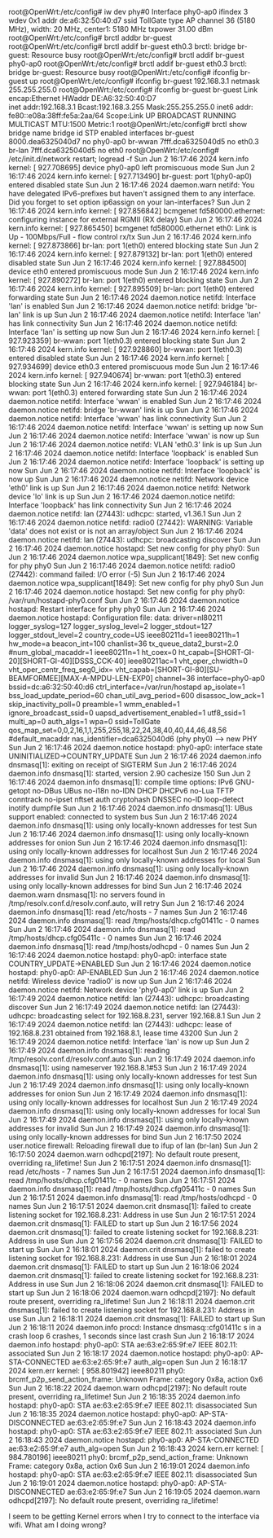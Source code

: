 root@OpenWrt:/etc/config# iw dev
phy#0
	Interface phy0-ap0
		ifindex 3
		wdev 0x1
		addr de:a6:32:50:40:d7
		ssid TollGate
		type AP
		channel 36 (5180 MHz), width: 20 MHz, center1: 5180 MHz
		txpower 31.00 dBm
root@OpenWrt:/etc/config# brctl addbr br-guest
root@OpenWrt:/etc/config# brctl addif br-guest eth0.3
brctl: bridge br-guest: Resource busy
root@OpenWrt:/etc/config# brctl addif br-guest phy0-ap0
root@OpenWrt:/etc/config# brctl addif br-guest eth0.3
brctl: bridge br-guest: Resource busy
root@OpenWrt:/etc/config# ifconfig br-guest up
root@OpenWrt:/etc/config# ifconfig br-guest 192.168.3.1 netmask 255.255.255.0
root@OpenWrt:/etc/config# ifconfig br-guest
br-guest  Link encap:Ethernet  HWaddr DE:A6:32:50:40:D7  
          inet addr:192.168.3.1  Bcast:192.168.3.255  Mask:255.255.255.0
          inet6 addr: fe80::e08a:38ff:fe5a:2aa/64 Scope:Link
          UP BROADCAST RUNNING MULTICAST  MTU:1500  Metric:1
root@OpenWrt:/etc/config# brctl show
bridge name	bridge id		STP enabled	interfaces
br-guest		8000.dea6325040d7	no		phy0-ap0
br-wwan		7fff.dca6325040d5	no		eth0.3
br-lan		7fff.dca6325040d5	no		eth0
root@OpenWrt:/etc/config# /etc/init.d/network restart; logread -f
Sun Jun  2 16:17:46 2024 kern.info kernel: [  927.708695] device phy0-ap0 left promiscuous mode
Sun Jun  2 16:17:46 2024 kern.info kernel: [  927.713490] br-guest: port 1(phy0-ap0) entered disabled state
Sun Jun  2 16:17:46 2024 daemon.warn netifd: You have delegated IPv6-prefixes but haven't assigned them to any interface. Did you forget to set option ip6assign on your lan-interfaces?
Sun Jun  2 16:17:46 2024 kern.info kernel: [  927.856842] bcmgenet fd580000.ethernet: configuring instance for external RGMII (RX delay)
Sun Jun  2 16:17:46 2024 kern.info kernel: [  927.865450] bcmgenet fd580000.ethernet eth0: Link is Up - 100Mbps/Full - flow control rx/tx
Sun Jun  2 16:17:46 2024 kern.info kernel: [  927.873866] br-lan: port 1(eth0) entered blocking state
Sun Jun  2 16:17:46 2024 kern.info kernel: [  927.879132] br-lan: port 1(eth0) entered disabled state
Sun Jun  2 16:17:46 2024 kern.info kernel: [  927.884500] device eth0 entered promiscuous mode
Sun Jun  2 16:17:46 2024 kern.info kernel: [  927.890272] br-lan: port 1(eth0) entered blocking state
Sun Jun  2 16:17:46 2024 kern.info kernel: [  927.895509] br-lan: port 1(eth0) entered forwarding state
Sun Jun  2 16:17:46 2024 daemon.notice netifd: Interface 'lan' is enabled
Sun Jun  2 16:17:46 2024 daemon.notice netifd: bridge 'br-lan' link is up
Sun Jun  2 16:17:46 2024 daemon.notice netifd: Interface 'lan' has link connectivity
Sun Jun  2 16:17:46 2024 daemon.notice netifd: Interface 'lan' is setting up now
Sun Jun  2 16:17:46 2024 kern.info kernel: [  927.923359] br-wwan: port 1(eth0.3) entered blocking state
Sun Jun  2 16:17:46 2024 kern.info kernel: [  927.928860] br-wwan: port 1(eth0.3) entered disabled state
Sun Jun  2 16:17:46 2024 kern.info kernel: [  927.934699] device eth0.3 entered promiscuous mode
Sun Jun  2 16:17:46 2024 kern.info kernel: [  927.940674] br-wwan: port 1(eth0.3) entered blocking state
Sun Jun  2 16:17:46 2024 kern.info kernel: [  927.946184] br-wwan: port 1(eth0.3) entered forwarding state
Sun Jun  2 16:17:46 2024 daemon.notice netifd: Interface 'wwan' is enabled
Sun Jun  2 16:17:46 2024 daemon.notice netifd: bridge 'br-wwan' link is up
Sun Jun  2 16:17:46 2024 daemon.notice netifd: Interface 'wwan' has link connectivity
Sun Jun  2 16:17:46 2024 daemon.notice netifd: Interface 'wwan' is setting up now
Sun Jun  2 16:17:46 2024 daemon.notice netifd: Interface 'wwan' is now up
Sun Jun  2 16:17:46 2024 daemon.notice netifd: VLAN 'eth0.3' link is up
Sun Jun  2 16:17:46 2024 daemon.notice netifd: Interface 'loopback' is enabled
Sun Jun  2 16:17:46 2024 daemon.notice netifd: Interface 'loopback' is setting up now
Sun Jun  2 16:17:46 2024 daemon.notice netifd: Interface 'loopback' is now up
Sun Jun  2 16:17:46 2024 daemon.notice netifd: Network device 'eth0' link is up
Sun Jun  2 16:17:46 2024 daemon.notice netifd: Network device 'lo' link is up
Sun Jun  2 16:17:46 2024 daemon.notice netifd: Interface 'loopback' has link connectivity
Sun Jun  2 16:17:46 2024 daemon.notice netifd: lan (27443): udhcpc: started, v1.36.1
Sun Jun  2 16:17:46 2024 daemon.notice netifd: radio0 (27442): WARNING: Variable 'data' does not exist or is not an array/object
Sun Jun  2 16:17:46 2024 daemon.notice netifd: lan (27443): udhcpc: broadcasting discover
Sun Jun  2 16:17:46 2024 daemon.notice hostapd: Set new config for phy phy0:
Sun Jun  2 16:17:46 2024 daemon.notice wpa_supplicant[1849]: Set new config for phy phy0
Sun Jun  2 16:17:46 2024 daemon.notice netifd: radio0 (27442): command failed: I/O error (-5)
Sun Jun  2 16:17:46 2024 daemon.notice wpa_supplicant[1849]: Set new config for phy phy0
Sun Jun  2 16:17:46 2024 daemon.notice hostapd: Set new config for phy phy0: /var/run/hostapd-phy0.conf
Sun Jun  2 16:17:46 2024 daemon.notice hostapd: Restart interface for phy phy0
Sun Jun  2 16:17:46 2024 daemon.notice hostapd: Configuration file: data: driver=nl80211 logger_syslog=127 logger_syslog_level=2 logger_stdout=127 logger_stdout_level=2 country_code=US ieee80211d=1 ieee80211h=1 hw_mode=a beacon_int=100 chanlist=36 tx_queue_data2_burst=2.0 #num_global_macaddr=1 ieee80211n=1 ht_coex=0 ht_capab=[SHORT-GI-20][SHORT-GI-40][DSSS_CCK-40] ieee80211ac=1 vht_oper_chwidth=0 vht_oper_centr_freq_seg0_idx= vht_capab=[SHORT-GI-80][SU-BEAMFORMEE][MAX-A-MPDU-LEN-EXP0] channel=36  interface=phy0-ap0 bssid=dc:a6:32:50:40:d6 ctrl_interface=/var/run/hostapd ap_isolate=1 bss_load_update_period=60 chan_util_avg_period=600 disassoc_low_ack=1 skip_inactivity_poll=0 preamble=1 wmm_enabled=1 ignore_broadcast_ssid=0 uapsd_advertisement_enabled=1 utf8_ssid=1 multi_ap=0 auth_algs=1 wpa=0 ssid=TollGate qos_map_set=0,0,2,16,1,1,255,255,18,22,24,38,40,40,44,46,48,56 #default_macaddr nas_identifier=dca6325040d6  (phy phy0) --> new PHY
Sun Jun  2 16:17:46 2024 daemon.notice hostapd: phy0-ap0: interface state UNINITIALIZED->COUNTRY_UPDATE
Sun Jun  2 16:17:46 2024 daemon.info dnsmasq[1]: exiting on receipt of SIGTERM
Sun Jun  2 16:17:46 2024 daemon.info dnsmasq[1]: started, version 2.90 cachesize 150
Sun Jun  2 16:17:46 2024 daemon.info dnsmasq[1]: compile time options: IPv6 GNU-getopt no-DBus UBus no-i18n no-IDN DHCP DHCPv6 no-Lua TFTP conntrack no-ipset nftset auth cryptohash DNSSEC no-ID loop-detect inotify dumpfile
Sun Jun  2 16:17:46 2024 daemon.info dnsmasq[1]: UBus support enabled: connected to system bus
Sun Jun  2 16:17:46 2024 daemon.info dnsmasq[1]: using only locally-known addresses for test
Sun Jun  2 16:17:46 2024 daemon.info dnsmasq[1]: using only locally-known addresses for onion
Sun Jun  2 16:17:46 2024 daemon.info dnsmasq[1]: using only locally-known addresses for localhost
Sun Jun  2 16:17:46 2024 daemon.info dnsmasq[1]: using only locally-known addresses for local
Sun Jun  2 16:17:46 2024 daemon.info dnsmasq[1]: using only locally-known addresses for invalid
Sun Jun  2 16:17:46 2024 daemon.info dnsmasq[1]: using only locally-known addresses for bind
Sun Jun  2 16:17:46 2024 daemon.warn dnsmasq[1]: no servers found in /tmp/resolv.conf.d/resolv.conf.auto, will retry
Sun Jun  2 16:17:46 2024 daemon.info dnsmasq[1]: read /etc/hosts - 7 names
Sun Jun  2 16:17:46 2024 daemon.info dnsmasq[1]: read /tmp/hosts/dhcp.cfg01411c - 0 names
Sun Jun  2 16:17:46 2024 daemon.info dnsmasq[1]: read /tmp/hosts/dhcp.cfg05411c - 0 names
Sun Jun  2 16:17:46 2024 daemon.info dnsmasq[1]: read /tmp/hosts/odhcpd - 0 names
Sun Jun  2 16:17:46 2024 daemon.notice hostapd: phy0-ap0: interface state COUNTRY_UPDATE->ENABLED
Sun Jun  2 16:17:46 2024 daemon.notice hostapd: phy0-ap0: AP-ENABLED
Sun Jun  2 16:17:46 2024 daemon.notice netifd: Wireless device 'radio0' is now up
Sun Jun  2 16:17:46 2024 daemon.notice netifd: Network device 'phy0-ap0' link is up
Sun Jun  2 16:17:49 2024 daemon.notice netifd: lan (27443): udhcpc: broadcasting discover
Sun Jun  2 16:17:49 2024 daemon.notice netifd: lan (27443): udhcpc: broadcasting select for 192.168.8.231, server 192.168.8.1
Sun Jun  2 16:17:49 2024 daemon.notice netifd: lan (27443): udhcpc: lease of 192.168.8.231 obtained from 192.168.8.1, lease time 43200
Sun Jun  2 16:17:49 2024 daemon.notice netifd: Interface 'lan' is now up
Sun Jun  2 16:17:49 2024 daemon.info dnsmasq[1]: reading /tmp/resolv.conf.d/resolv.conf.auto
Sun Jun  2 16:17:49 2024 daemon.info dnsmasq[1]: using nameserver 192.168.8.1#53
Sun Jun  2 16:17:49 2024 daemon.info dnsmasq[1]: using only locally-known addresses for test
Sun Jun  2 16:17:49 2024 daemon.info dnsmasq[1]: using only locally-known addresses for onion
Sun Jun  2 16:17:49 2024 daemon.info dnsmasq[1]: using only locally-known addresses for localhost
Sun Jun  2 16:17:49 2024 daemon.info dnsmasq[1]: using only locally-known addresses for local
Sun Jun  2 16:17:49 2024 daemon.info dnsmasq[1]: using only locally-known addresses for invalid
Sun Jun  2 16:17:49 2024 daemon.info dnsmasq[1]: using only locally-known addresses for bind
Sun Jun  2 16:17:50 2024 user.notice firewall: Reloading firewall due to ifup of lan (br-lan)
Sun Jun  2 16:17:50 2024 daemon.warn odhcpd[2197]: No default route present, overriding ra_lifetime!
Sun Jun  2 16:17:51 2024 daemon.info dnsmasq[1]: read /etc/hosts - 7 names
Sun Jun  2 16:17:51 2024 daemon.info dnsmasq[1]: read /tmp/hosts/dhcp.cfg01411c - 0 names
Sun Jun  2 16:17:51 2024 daemon.info dnsmasq[1]: read /tmp/hosts/dhcp.cfg05411c - 0 names
Sun Jun  2 16:17:51 2024 daemon.info dnsmasq[1]: read /tmp/hosts/odhcpd - 0 names
Sun Jun  2 16:17:51 2024 daemon.crit dnsmasq[1]: failed to create listening socket for 192.168.8.231: Address in use
Sun Jun  2 16:17:51 2024 daemon.crit dnsmasq[1]: FAILED to start up
Sun Jun  2 16:17:56 2024 daemon.crit dnsmasq[1]: failed to create listening socket for 192.168.8.231: Address in use
Sun Jun  2 16:17:56 2024 daemon.crit dnsmasq[1]: FAILED to start up
Sun Jun  2 16:18:01 2024 daemon.crit dnsmasq[1]: failed to create listening socket for 192.168.8.231: Address in use
Sun Jun  2 16:18:01 2024 daemon.crit dnsmasq[1]: FAILED to start up
Sun Jun  2 16:18:06 2024 daemon.crit dnsmasq[1]: failed to create listening socket for 192.168.8.231: Address in use
Sun Jun  2 16:18:06 2024 daemon.crit dnsmasq[1]: FAILED to start up
Sun Jun  2 16:18:06 2024 daemon.warn odhcpd[2197]: No default route present, overriding ra_lifetime!
Sun Jun  2 16:18:11 2024 daemon.crit dnsmasq[1]: failed to create listening socket for 192.168.8.231: Address in use
Sun Jun  2 16:18:11 2024 daemon.crit dnsmasq[1]: FAILED to start up
Sun Jun  2 16:18:11 2024 daemon.info procd: Instance dnsmasq::cfg01411c s in a crash loop 6 crashes, 1 seconds since last crash
Sun Jun  2 16:18:17 2024 daemon.info hostapd: phy0-ap0: STA ae:63:e2:65:9f:e7 IEEE 802.11: associated
Sun Jun  2 16:18:17 2024 daemon.notice hostapd: phy0-ap0: AP-STA-CONNECTED ae:63:e2:65:9f:e7 auth_alg=open
Sun Jun  2 16:18:17 2024 kern.err kernel: [  958.801942] ieee80211 phy0: brcmf_p2p_send_action_frame: Unknown Frame: category 0x8a, action 0x6
Sun Jun  2 16:18:22 2024 daemon.warn odhcpd[2197]: No default route present, overriding ra_lifetime!
Sun Jun  2 16:18:35 2024 daemon.info hostapd: phy0-ap0: STA ae:63:e2:65:9f:e7 IEEE 802.11: disassociated
Sun Jun  2 16:18:35 2024 daemon.notice hostapd: phy0-ap0: AP-STA-DISCONNECTED ae:63:e2:65:9f:e7
Sun Jun  2 16:18:43 2024 daemon.info hostapd: phy0-ap0: STA ae:63:e2:65:9f:e7 IEEE 802.11: associated
Sun Jun  2 16:18:43 2024 daemon.notice hostapd: phy0-ap0: AP-STA-CONNECTED ae:63:e2:65:9f:e7 auth_alg=open
Sun Jun  2 16:18:43 2024 kern.err kernel: [  984.780196] ieee80211 phy0: brcmf_p2p_send_action_frame: Unknown Frame: category 0x8a, action 0x6
Sun Jun  2 16:19:01 2024 daemon.info hostapd: phy0-ap0: STA ae:63:e2:65:9f:e7 IEEE 802.11: disassociated
Sun Jun  2 16:19:01 2024 daemon.notice hostapd: phy0-ap0: AP-STA-DISCONNECTED ae:63:e2:65:9f:e7
Sun Jun  2 16:19:05 2024 daemon.warn odhcpd[2197]: No default route present, overriding ra_lifetime!


I seem to be getting Kernel errors when I try to connect to the interface via wifi. What am I doing wrong? 



